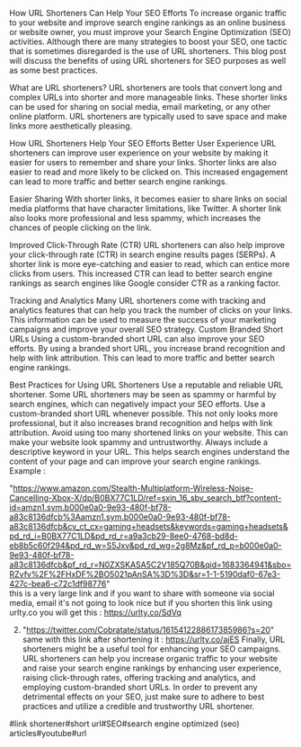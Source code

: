 How URL Shorteners Can Help Your SEO Efforts
To increase organic traffic to your website and improve search engine rankings as an online business or website owner, you must improve your Search Engine Optimization (SEO) activities. Although there are many strategies to boost your SEO, one tactic that is sometimes disregarded is the use of URL shorteners. This blog post will discuss the benefits of using URL shorteners for SEO purposes as well as some best practices.

What are URL shorteners?
URL shorteners are tools that convert long and complex URLs into shorter and more manageable links. These shorter links can be used for sharing on social media, email marketing, or any other online platform. URL shorteners are typically used to save space and make links more aesthetically pleasing.

How URL Shorteners Help Your SEO Efforts
Better User Experience
URL shorteners can improve user experience on your website by making it easier for users to remember and share your links. Shorter links are also easier to read and more likely to be clicked on. This increased engagement can lead to more traffic and better search engine rankings.

Easier Sharing
With shorter links, it becomes easier to share links on social media platforms that have character limitations, like Twitter. A shorter link also looks more professional and less spammy, which increases the chances of people clicking on the link.

Improved Click-Through Rate (CTR)
URL shorteners can also help improve your click-through rate (CTR) in search engine results pages (SERPs). A shorter link is more eye-catching and easier to read, which can entice more clicks from users. This increased CTR can lead to better search engine rankings as search engines like Google consider CTR as a ranking factor.

Tracking and Analytics
Many URL shorteners come with tracking and analytics features that can help you track the number of clicks on your links. This information can be used to measure the success of your marketing campaigns and improve your overall SEO strategy.
Custom Branded Short URLs
Using a custom-branded short URL can also improve your SEO efforts. By using a branded short URL, you increase brand recognition and help with link attribution. This can lead to more traffic and better search engine rankings.

Best Practices for Using URL Shorteners
Use a reputable and reliable URL shortener. Some URL shorteners may be seen as spammy or harmful by search engines, which can negatively impact your SEO efforts.
Use a custom-branded short URL whenever possible. This not only looks more professional, but it also increases brand recognition and helps with link attribution.
Avoid using too many shortened links on your website. This can make your website look spammy and untrustworthy.
Always include a descriptive keyword in your URL. This helps search engines understand the content of your page and can improve your search engine rankings.
Example :

"https://www.amazon.com/Stealth-Multiplatform-Wireless-Noise-Cancelling-Xbox-X/dp/B0BX77C1LD/ref=sxin_16_sbv_search_btf?content-id=amzn1.sym.b000e0a0-9e93-480f-bf78-a83c8136dfcb%3Aamzn1.sym.b000e0a0-9e93-480f-bf78-a83c8136dfcb&cv_ct_cx=gaming+headsets&keywords=gaming+headsets&pd_rd_i=B0BX77C1LD&pd_rd_r=a9a3cb29-8ee0-4768-bd8d-eb8b5c60f294&pd_rd_w=S5Jxv&pd_rd_wg=2g8Mz&pf_rd_p=b000e0a0-9e93-480f-bf78-a83c8136dfcb&pf_rd_r=N0ZXSKASA5C2V185Q70B&qid=1683364941&sbo=RZvfv%2F%2FHxDF%2BO5021pAnSA%3D%3D&sr=1-1-5190daf0-67e3-427c-bea6-c72c1df98776"  
this is a very large link and if you want to share with someone via social media, email it's not going to look nice but if you shorten this link using urlty.co you will get this : https://urlty.co/SdVq 

2. "https://twitter.com/Cobratate/status/1615412288617385986?s=20" same with this link after shortening it : https://urlty.co/ajES
Finally, URL shorteners might be a useful tool for enhancing your SEO campaigns. URL shorteners can help you increase organic traffic to your website and raise your search engine rankings by enhancing user experience, raising click-through rates, offering tracking and analytics, and employing custom-branded short URLs. In order to prevent any detrimental effects on your SEO, just make sure to adhere to best practices and utilize a credible and trustworthy URL shortener.

#link shortener#short url#SEO#search engine optimized (seo) articles#youtube#url 

